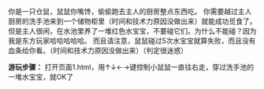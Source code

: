 你是一只仓鼠，鼠鼠你嘴馋，偷偷跑去主人的厨房整点东西吃。
你需要越过主人厨房的洗手池来到一个储物柜里（时间和技术力原因没做出来）就能成功觅食了。
但是主人很闲，在水池里养了一堆红色水宝宝，不要碰它们。为什么不能碰？因为我是东方玩家哈哈哈哈哈。
而且请注意，鼠鼠碰过5次水宝宝就算失败，而且没有血条给你看。（时间和技术力原因没做出来）（判定很迷惑）

**游玩步骤：**
打开页面1.html，用↑↓←→键控制小鼠鼠一直往右走，穿过洗手池的一堆水宝宝，就OK了